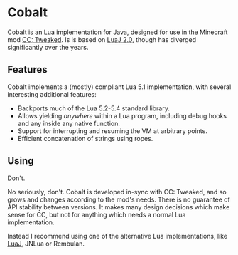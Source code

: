 # Cobalt
Cobalt is an Lua implementation for Java, designed for use in the Minecraft mod
[CC: Tweaked]. Is is based on [LuaJ 2.0][LuaJ], though has diverged
significantly over the years.

## Features
Cobalt implements a (mostly) compliant Lua 5.1 implementation, with several
interesting additional features:

 - Backports much of the Lua 5.2-5.4 standard library.
 - Allows yielding _anywhere_ within a Lua program, including debug hooks and
   any inside any native function.
 - Support for interrupting and resuming the VM at arbitrary points.
 - Efficient concatenation of strings using ropes.

## Using
Don't.

No seriously, don't. Cobalt is developed in-sync with CC: Tweaked, and so grows
and changes according to the mod's needs. There is no guarantee of API stability
between versions. It makes many design decisions which make sense for CC, but
not for anything which needs a normal Lua implementation.

Instead I recommend using one of the alternative Lua implementations, like
[LuaJ], JNLua or Rembulan.

[CC: Tweaked]: https://github.com/cc-tweaked/CC-Tweaked "cc-tweaked/CC-Tweaked: Just another ComputerCraft fork"
[LuaJ]: https://github.com/luaj/luaj "luaj/luaj: Lightweight, fast, Java-centric Lua interpreter written for JME and JSE."
